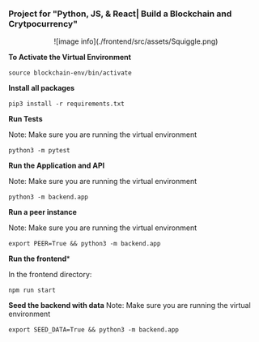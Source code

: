 ### Project for "Python, JS, & React| Build a Blockchain and Crytpocurrency"

<center>
![image info](./frontend/src/assets/Squiggle.png)
</center>

**To Activate the Virtual Environment**
```
source blockchain-env/bin/activate
```

**Install all packages**
```
pip3 install -r requirements.txt
```

**Run Tests**

Note: Make sure you are running the virtual environment

```
python3 -m pytest
```

**Run the Application and API**

Note: Make sure you are running the virtual environment

```
python3 -m backend.app
```

**Run a peer instance**

Note: Make sure you are running the virtual environment

```
export PEER=True && python3 -m backend.app
```

**Run the frontend***

In the frontend directory:
```
npm run start
```

**Seed the backend with data**
Note: Make sure you are running the virtual environment

```
export SEED_DATA=True && python3 -m backend.app
```
